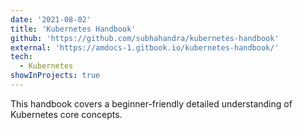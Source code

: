 ```yaml
---
date: '2021-08-02'
title: 'Kubernetes Handbook'
github: 'https://github.com/subhahandra/kubernetes-handbook'
external: 'https://amdocs-1.gitbook.io/kubernetes-handbook/'
tech:
  - Kubernetes
showInProjects: true
---
```


This handbook covers a beginner-friendly detailed understanding of Kubernetes core concepts.
